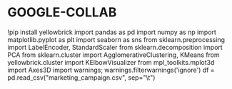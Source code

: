 #   GOOGLE-COLLAB
!pip install yellowbrick
import pandas as pd
import numpy as np
import matplotlib.pyplot as plt
import seaborn as sns
from sklearn.preprocessing import LabelEncoder, StandardScaler
from sklearn.decomposition import PCA
from sklearn.cluster import AgglomerativeClustering, KMeans
from yellowbrick.cluster import KElbowVisualizer
from mpl_toolkits.mplot3d import Axes3D
import warnings; warnings.filterwarnings('ignore')
df = pd.read_csv("marketing_campaign.csv", sep="\t")
